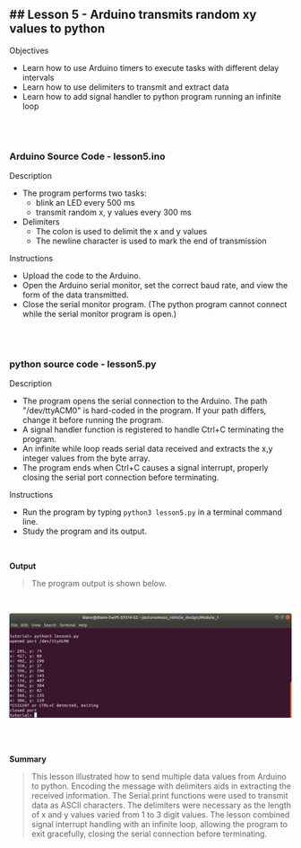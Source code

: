 ## ## Lesson 5 - Arduino transmits random xy values to python

Objectives
- Learn how to use Arduino timers to execute tasks with different delay intervals
- Learn how to use delimiters to transmit and extract data
- Learn how to add signal handler to python program running an infinite loop

<br>
<br>

### Arduino Source Code - lesson5.ino

Description
- The program performs two tasks:
    - blink an LED every 500 ms
    - transmit random x, y values every 300 ms
- Delimiters
    - The colon is used to delimit the x and y values
    - The newline character is used to mark the end of transmission


Instructions
- Upload the code to the Arduino. 
- Open the Arduino serial monitor, set the correct baud rate, and view the form of the data transmitted.
- Close the serial monitor program. (The python program cannot connect while the serial monitor program is open.)

<br>
<br>

### python source code - lesson5.py

Description
- The program opens the serial connection to the Arduino. The path "/dev/ttyACM0" is hard-coded in the program. If your path differs, change it before running the program.
- A signal handler function is registered to handle Ctrl+C terminating the program.
- An infinite while loop reads serial data received and extracts the x,y integer values from the byte array.
- The program ends when Ctrl+C causes a signal interrupt, properly closing the serial port connection before terminating.

Instructions
- Run the program by typing `python3 lesson5.py` in a terminal command line.
- Study the program and its output. 

<br>


**Output**

> The program output is shown below. 
<br>

![Lesson 5 output](./images/lesson5_output.png "python lesson 5 output")

<br>
<br>


**Summary**

> This lesson illustrated how to send multiple data values from Arduino to python. Encoding the message with delimiters aids in extracting the received information. The Serial.print functions were used to transmit data as ASCII characters. The delimiters were necessary as the length of x and y values varied from 1 to 3 digit values.
> The lesson combined signal interrupt handling with an infinite loop, allowing the program to exit gracefully, closing the serial connection before terminating.
